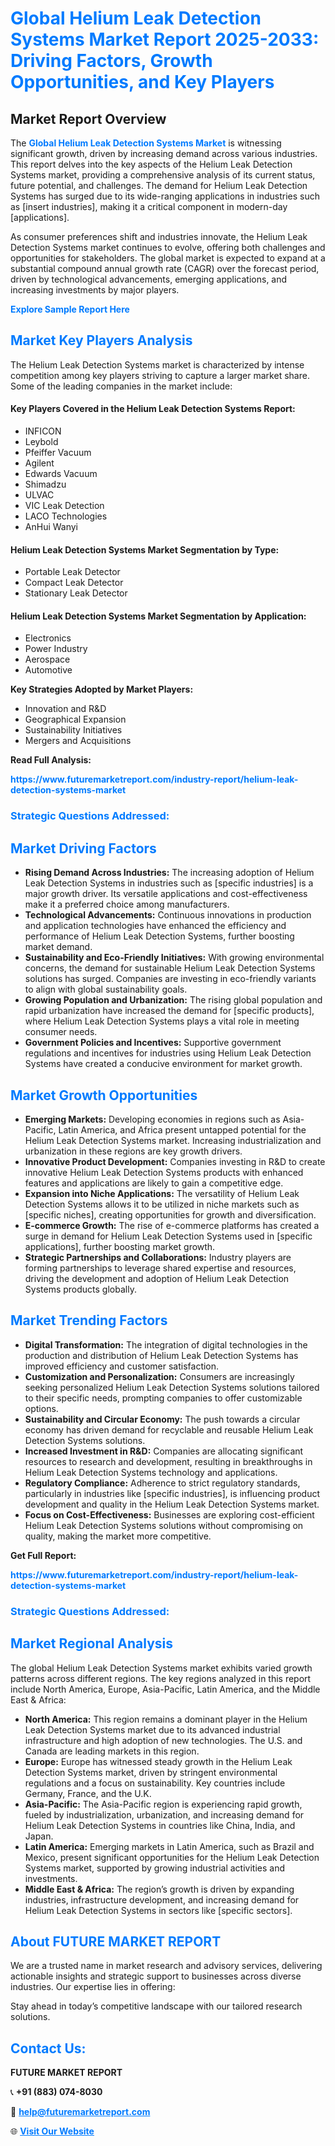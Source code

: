 <h1 style="color: #007BFF;">Global Helium Leak Detection Systems Market Report 2025-2033: Driving Factors, Growth Opportunities, and Key Players</h1>

<section id="overview">
<h2>Market Report Overview</h2>
<p>The <a href="https://www.futuremarketreport.com/industry-report/helium-leak-detection-systems-market" style="color: #007BFF; text-decoration: none;"><strong>Global Helium Leak Detection Systems Market</strong></a> is witnessing significant growth, driven by increasing demand across various industries. This report delves into the key aspects of the Helium Leak Detection Systems market, providing a comprehensive analysis of its current status, future potential, and challenges. The demand for Helium Leak Detection Systems has surged due to its wide-ranging applications in industries such as [insert industries], making it a critical component in modern-day [applications].</p>
<p>As consumer preferences shift and industries innovate, the Helium Leak Detection Systems market continues to evolve, offering both challenges and opportunities for stakeholders. The global market is expected to expand at a substantial compound annual growth rate (CAGR) over the forecast period, driven by technological advancements, emerging applications, and increasing investments by major players.</p>
</section>

<section id="overview">
<p><a href="https://www.futuremarketreport.com/request-sample/reportId=59645" style="color: #007BFF; text-decoration: none;"><strong>Explore Sample Report Here</strong></a></p>
</section>

<section id="key-players">
<h2 style="color: #007BFF;">Market Key Players Analysis</h2>
<p>The Helium Leak Detection Systems market is characterized by intense competition among key players striving to capture a larger market share. Some of the leading companies in the market include:</p>
<h4>Key Players Covered in the Helium Leak Detection Systems Report:</h4>
<ul><li>INFICON</li><li>Leybold</li><li>Pfeiffer Vacuum</li><li>Agilent</li><li>Edwards Vacuum</li><li>Shimadzu</li><li>ULVAC</li><li>VIC Leak Detection</li><li>LACO Technologies</li><li>AnHui Wanyi</li></ul>
<h4>Helium Leak Detection Systems Market Segmentation by Type:</h4>
<ul><li>Portable Leak Detector</li><li>Compact Leak Detector</li><li>Stationary Leak Detector</li></ul>

<h4>Helium Leak Detection Systems Market Segmentation by Application:</h4>
<ul><li>Electronics</li><li>Power Industry</li><li>Aerospace</li><li>Automotive</li></ul>
<p><strong>Key Strategies Adopted by Market Players:</strong></p>
<ul>
<li>Innovation and R&D</li>
<li>Geographical Expansion</li>
<li>Sustainability Initiatives</li>
<li>Mergers and Acquisitions</li>
</ul>
</section>

<section>
<p><strong>Read Full Analysis: </strong></p><a href="https://www.futuremarketreport.com/industry-report/helium-leak-detection-systems-market" style="color: #007BFF; text-decoration: none;"><strong>https://www.futuremarketreport.com/industry-report/helium-leak-detection-systems-market</strong></a>
<h3 style="color: #007BFF;">Strategic Questions Addressed:</h3>
</section>

<section id="driving-factors">
<h2 style="color: #007BFF;">Market Driving Factors</h2>
<ul>
<li><strong>Rising Demand Across Industries:</strong> The increasing adoption of Helium Leak Detection Systems in industries such as [specific industries] is a major growth driver. Its versatile applications and cost-effectiveness make it a preferred choice among manufacturers.</li>
<li><strong>Technological Advancements:</strong> Continuous innovations in production and application technologies have enhanced the efficiency and performance of Helium Leak Detection Systems, further boosting market demand.</li>
<li><strong>Sustainability and Eco-Friendly Initiatives:</strong> With growing environmental concerns, the demand for sustainable Helium Leak Detection Systems solutions has surged. Companies are investing in eco-friendly variants to align with global sustainability goals.</li>
<li><strong>Growing Population and Urbanization:</strong> The rising global population and rapid urbanization have increased the demand for [specific products], where Helium Leak Detection Systems plays a vital role in meeting consumer needs.</li>
<li><strong>Government Policies and Incentives:</strong> Supportive government regulations and incentives for industries using Helium Leak Detection Systems have created a conducive environment for market growth.</li>
</ul>
</section>

<section id="growth-opportunities">
<h2 style="color: #007BFF;">Market Growth Opportunities</h2>
<ul>
<li><strong>Emerging Markets:</strong> Developing economies in regions such as Asia-Pacific, Latin America, and Africa present untapped potential for the Helium Leak Detection Systems market. Increasing industrialization and urbanization in these regions are key growth drivers.</li>
<li><strong>Innovative Product Development:</strong> Companies investing in R&D to create innovative Helium Leak Detection Systems products with enhanced features and applications are likely to gain a competitive edge.</li>
<li><strong>Expansion into Niche Applications:</strong> The versatility of Helium Leak Detection Systems allows it to be utilized in niche markets such as [specific niches], creating opportunities for growth and diversification.</li>
<li><strong>E-commerce Growth:</strong> The rise of e-commerce platforms has created a surge in demand for Helium Leak Detection Systems used in [specific applications], further boosting market growth.</li>
<li><strong>Strategic Partnerships and Collaborations:</strong> Industry players are forming partnerships to leverage shared expertise and resources, driving the development and adoption of Helium Leak Detection Systems products globally.</li>
</ul>
</section>

<section id="trending-factors">
<h2 style="color: #007BFF;">Market Trending Factors</h2>
<ul>
<li><strong>Digital Transformation:</strong> The integration of digital technologies in the production and distribution of Helium Leak Detection Systems has improved efficiency and customer satisfaction.</li>
<li><strong>Customization and Personalization:</strong> Consumers are increasingly seeking personalized Helium Leak Detection Systems solutions tailored to their specific needs, prompting companies to offer customizable options.</li>
<li><strong>Sustainability and Circular Economy:</strong> The push towards a circular economy has driven demand for recyclable and reusable Helium Leak Detection Systems solutions.</li>
<li><strong>Increased Investment in R&D:</strong> Companies are allocating significant resources to research and development, resulting in breakthroughs in Helium Leak Detection Systems technology and applications.</li>
<li><strong>Regulatory Compliance:</strong> Adherence to strict regulatory standards, particularly in industries like [specific industries], is influencing product development and quality in the Helium Leak Detection Systems market.</li>
<li><strong>Focus on Cost-Effectiveness:</strong> Businesses are exploring cost-efficient Helium Leak Detection Systems solutions without compromising on quality, making the market more competitive.</li>
</ul>
</section>

<section>
<p><strong>Get Full Report: </strong></p><a href="https://www.futuremarketreport.com/industry-report/helium-leak-detection-systems-market" style="color: #007BFF; text-decoration: none;"><strong>https://www.futuremarketreport.com/industry-report/helium-leak-detection-systems-market</strong></a>
<h3 style="color: #007BFF;">Strategic Questions Addressed:</h3>
</section>


<section id="regional-analysis">
<h2 style="color: #007BFF;">Market Regional Analysis</h2>
<p>The global Helium Leak Detection Systems market exhibits varied growth patterns across different regions. The key regions analyzed in this report include North America, Europe, Asia-Pacific, Latin America, and the Middle East & Africa:</p>
<ul>
<li><strong>North America:</strong> This region remains a dominant player in the Helium Leak Detection Systems market due to its advanced industrial infrastructure and high adoption of new technologies. The U.S. and Canada are leading markets in this region.</li>
<li><strong>Europe:</strong> Europe has witnessed steady growth in the Helium Leak Detection Systems market, driven by stringent environmental regulations and a focus on sustainability. Key countries include Germany, France, and the U.K.</li>
<li><strong>Asia-Pacific:</strong> The Asia-Pacific region is experiencing rapid growth, fueled by industrialization, urbanization, and increasing demand for Helium Leak Detection Systems in countries like China, India, and Japan.</li>
<li><strong>Latin America:</strong> Emerging markets in Latin America, such as Brazil and Mexico, present significant opportunities for the Helium Leak Detection Systems market, supported by growing industrial activities and investments.</li>
<li><strong>Middle East & Africa:</strong> The region’s growth is driven by expanding industries, infrastructure development, and increasing demand for Helium Leak Detection Systems in sectors like [specific sectors].</li>
</ul>
</section>

<footer>
<h2 style="color: #007BFF;">About FUTURE MARKET REPORT</h2>
<p>We are a trusted name in market research and advisory services, delivering actionable insights and strategic support to businesses across diverse industries. Our expertise lies in offering:</p>

<p>Stay ahead in today’s competitive landscape with our tailored research solutions.</p>

<h2 style="color: #007BFF;">Contact Us:</h2>
<p><strong>FUTURE MARKET REPORT</strong></p>
<p>📞 <strong>+91 (883) 074-8030</strong></p>
<p>📧 <strong><a href="mailto:help@futuremarketreport.com" style="color: #007BFF;">help@futuremarketreport.com</a></strong></p>
<p>🌐 <strong><a href="https://www.futuremarketreport.com/" style="color: #007BFF;">Visit Our Website</a></strong></p>
</footer>